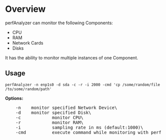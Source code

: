 # Overview
perfAnalyzer can monitor the following Components:
- CPU
- RAM
- Network Cards
- Disks

It has the ability to monitor multiple instances of one Component.

## Usage
```
perfAnalyzer -n enp1s0 -d sda -c -r -i 2000 -cmd 'cp /some/random/file /to/some/random/path'
```
**Options:**
<pre>
	-n <device>   monitor specified Network Device\
 	-d <device>   monitor specified Disk\
	-c            monitor CPU\
	-r            monitor RAM\
	-i            sampling rate in ms (default:1000)\
	-cmd          execute command while monitoring with perfAnalyzer\
</pre>

